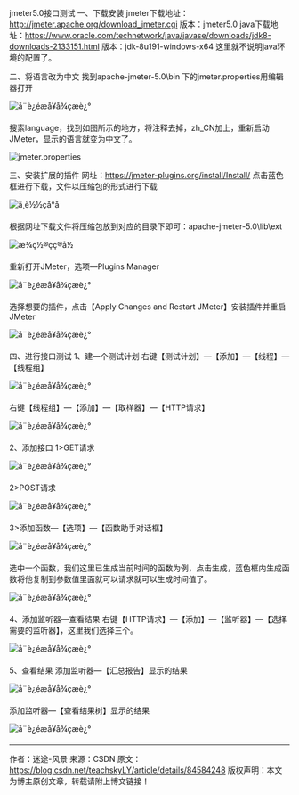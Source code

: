 jmeter5.0接口测试
一、下载安装
jmeter下载地址：http://jmeter.apache.org/download_jmeter.cgi
版本：jmeter5.0
java下载地址：https://www.oracle.com/technetwork/java/javase/downloads/jdk8-downloads-2133151.html
版本：jdk-8u191-windows-x64
这里就不说明java环境的配置了。

二、将语言改为中文
找到apache-jmeter-5.0\bin 下的jmeter.properties用编辑器打开

![å¨è¿éæå¥å¾çæè¿°](https://img-blog.csdnimg.cn/20181128145404628.png)

搜索language，找到如图所示的地方，将注释去掉，zh_CN加上，重新启动JMeter，显示的语言就变为中文了。

![jmeter.properties](https://img-blog.csdnimg.cn/20181128145438390.png?x-oss-process=image/watermark,type_ZmFuZ3poZW5naGVpdGk,shadow_10,text_aHR0cHM6Ly9ibG9nLmNzZG4ubmV0L3RlYWNoc2t5TFk=,size_16,color_FFFFFF,t_70)

三、安装扩展的插件
网址：https://jmeter-plugins.org/install/Install/
点击蓝色框进行下载，文件以压缩包的形式进行下载

![ä¸è½½çå°å](https://img-blog.csdnimg.cn/20181128145117316.png?x-oss-process=image/watermark,type_ZmFuZ3poZW5naGVpdGk,shadow_10,text_aHR0cHM6Ly9ibG9nLmNzZG4ubmV0L3RlYWNoc2t5TFk=,size_16,color_FFFFFF,t_70)

根据网址下载文件将压缩包放到对应的目录下即可：apache-jmeter-5.0\lib\ext

![æ¾ç½®çç®å½](https://img-blog.csdnimg.cn/20181128145314646.png)

重新打开JMeter，选项—Plugins Manager

![å¨è¿éæå¥å¾çæè¿°](https://img-blog.csdnimg.cn/20181128152127995.png?x-oss-process=image/watermark,type_ZmFuZ3poZW5naGVpdGk,shadow_10,text_aHR0cHM6Ly9ibG9nLmNzZG4ubmV0L3RlYWNoc2t5TFk=,size_16,color_FFFFFF,t_70)

选择想要的插件，点击【Apply Changes and Restart JMeter】安装插件并重启JMeter

![å¨è¿éæå¥å¾çæè¿°](https://img-blog.csdnimg.cn/20181128151953542.png?x-oss-process=image/watermark,type_ZmFuZ3poZW5naGVpdGk,shadow_10,text_aHR0cHM6Ly9ibG9nLmNzZG4ubmV0L3RlYWNoc2t5TFk=,size_16,color_FFFFFF,t_70)

四、进行接口测试
1、建一个测试计划
右键【测试计划】—【添加】—【线程】—【线程组】

![å¨è¿éæå¥å¾çæè¿°](https://img-blog.csdnimg.cn/2018112815265637.png?x-oss-process=image/watermark,type_ZmFuZ3poZW5naGVpdGk,shadow_10,text_aHR0cHM6Ly9ibG9nLmNzZG4ubmV0L3RlYWNoc2t5TFk=,size_16,color_FFFFFF,t_70)

右键【线程组】—【添加】—【取样器】—【HTTP请求】

![å¨è¿éæå¥å¾çæè¿°](https://img-blog.csdnimg.cn/20181128153029906.png?x-oss-process=image/watermark,type_ZmFuZ3poZW5naGVpdGk,shadow_10,text_aHR0cHM6Ly9ibG9nLmNzZG4ubmV0L3RlYWNoc2t5TFk=,size_16,color_FFFFFF,t_70)

2、添加接口
1>GET请求

![å¨è¿éæå¥å¾çæè¿°](https://img-blog.csdnimg.cn/20181128171233843.png?x-oss-process=image/watermark,type_ZmFuZ3poZW5naGVpdGk,shadow_10,text_aHR0cHM6Ly9ibG9nLmNzZG4ubmV0L3RlYWNoc2t5TFk=,size_16,color_FFFFFF,t_70)

2>POST请求

![å¨è¿éæå¥å¾çæè¿°](https://img-blog.csdnimg.cn/20181128171322527.png?x-oss-process=image/watermark,type_ZmFuZ3poZW5naGVpdGk,shadow_10,text_aHR0cHM6Ly9ibG9nLmNzZG4ubmV0L3RlYWNoc2t5TFk=,size_16,color_FFFFFF,t_70)

3>添加函数—【选项】—【函数助手对话框】

![å¨è¿éæå¥å¾çæè¿°](https://img-blog.csdnimg.cn/20181128171850673.png?x-oss-process=image/watermark,type_ZmFuZ3poZW5naGVpdGk,shadow_10,text_aHR0cHM6Ly9ibG9nLmNzZG4ubmV0L3RlYWNoc2t5TFk=,size_16,color_FFFFFF,t_70)

选中一个函数，我们这里已生成当前时间的函数为例，点击生成，蓝色框内生成函数将他复制到参数值里面就可以请求就可以生成时间值了。

![å¨è¿éæå¥å¾çæè¿°](https://img-blog.csdnimg.cn/20181128171907607.png?x-oss-process=image/watermark,type_ZmFuZ3poZW5naGVpdGk,shadow_10,text_aHR0cHM6Ly9ibG9nLmNzZG4ubmV0L3RlYWNoc2t5TFk=,size_16,color_FFFFFF,t_70)

4、添加监听器—查看结果
右键【HTTP请求】—【添加】—【监听器】—【选择需要的监听器】，这里我们选择三个。

![å¨è¿éæå¥å¾çæè¿°](https://img-blog.csdnimg.cn/20181128153528218.png?x-oss-process=image/watermark,type_ZmFuZ3poZW5naGVpdGk,shadow_10,text_aHR0cHM6Ly9ibG9nLmNzZG4ubmV0L3RlYWNoc2t5TFk=,size_16,color_FFFFFF,t_70)

5、查看结果
添加监听器—【汇总报告】显示的结果

![å¨è¿éæå¥å¾çæè¿°](https://img-blog.csdnimg.cn/20181128172707144.png?x-oss-process=image/watermark,type_ZmFuZ3poZW5naGVpdGk,shadow_10,text_aHR0cHM6Ly9ibG9nLmNzZG4ubmV0L3RlYWNoc2t5TFk=,size_16,color_FFFFFF,t_70)

添加监听器—【查看结果树】显示的结果

![å¨è¿éæå¥å¾çæè¿°](https://img-blog.csdnimg.cn/20181128173004984.png?x-oss-process=image/watermark,type_ZmFuZ3poZW5naGVpdGk,shadow_10,text_aHR0cHM6Ly9ibG9nLmNzZG4ubmV0L3RlYWNoc2t5TFk=,size_16,color_FFFFFF,t_70)

---------------------
作者：迷途-风景 
来源：CSDN 
原文：https://blog.csdn.net/teachskyLY/article/details/84584248 
版权声明：本文为博主原创文章，转载请附上博文链接！